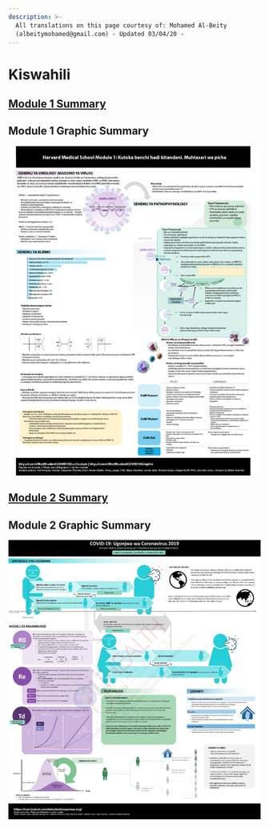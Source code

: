 ```yaml
---
description: >-
  All translations on this page courtesy of: Mohamed Al-Beity
  (albeitymohamed@gmail.com) - Updated 03/04/20 -
---
```


# Kiswahili

## [Module 1 Summary](https://drive.google.com/file/d/1wnu7beKdXiYNkmmRdagzV7RdhMd1JXra/view?usp=sharing)

## Module 1 Graphic Summary 

![](../../.gitbook/assets/arusha-global-shapers-0_module1-graphic-summary-v2-harvard-medical-school-covid-19-education-committee_oberfeldblake.jpg)

## [Module 2 Summary](https://drive.google.com/file/d/1YNYevnzNWZbgQwJwOkAddU-u3tl0ZEZX/view?usp=sharing)

## Module 2 Graphic Summary

![](../../.gitbook/assets/fotograf.jpg)

